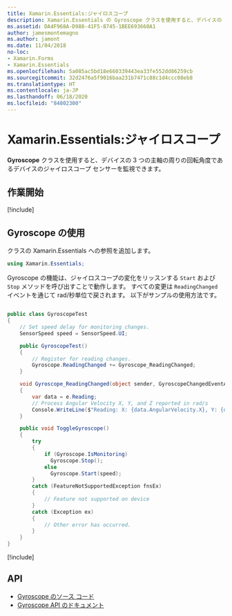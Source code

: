 ```yaml
---
title: Xamarin.Essentials:ジャイロスコープ
description: Xamarin.Essentials の Gyroscope クラスを使用すると、デバイスの 3 つの主軸の周りの回転角度を測定するデバイスのジャイロスコープ センサーを監視できます。
ms.assetid: DA4F968A-D988-41F5-8745-1BEE693660A1
author: jamesmontemagno
ms.author: jamont
ms.date: 11/04/2018
no-loc:
- Xamarin.Forms
- Xamarin.Essentials
ms.openlocfilehash: 5a085ac5bd18e660339443ea33fe552dd86259cb
ms.sourcegitcommit: 32d2476a5f9016baa231b7471c88c1d4ccc08eb8
ms.translationtype: HT
ms.contentlocale: ja-JP
ms.lasthandoff: 06/18/2020
ms.locfileid: "84802300"
---
```

# <a name="xamarinessentials-gyroscope"></a>Xamarin.Essentials:ジャイロスコープ

**Gyroscope** クラスを使用すると、デバイスの 3 つの主軸の周りの回転角度であるデバイスのジャイロスコープ センサーを監視できます。

## <a name="get-started"></a>作業開始

[!include[](~/essentials/includes/get-started.md)]

## <a name="using-gyroscope"></a>Gyroscope の使用

クラスの Xamarin.Essentials への参照を追加します。

```csharp
using Xamarin.Essentials;
```

Gyroscope の機能は、ジャイロスコープの変化をリッスンする `Start` および `Stop` メソッドを呼び出すことで動作します。 すべての変更は `ReadingChanged` イベントを通じて rad/秒単位で戻されます。 以下がサンプルの使用方法です。

```csharp

public class GyroscopeTest
{
    // Set speed delay for monitoring changes.
    SensorSpeed speed = SensorSpeed.UI;

    public GyroscopeTest()
    {
        // Register for reading changes.
        Gyroscope.ReadingChanged += Gyroscope_ReadingChanged;
    }

    void Gyroscope_ReadingChanged(object sender, GyroscopeChangedEventArgs e)
    {
        var data = e.Reading;
        // Process Angular Velocity X, Y, and Z reported in rad/s
        Console.WriteLine($"Reading: X: {data.AngularVelocity.X}, Y: {data.AngularVelocity.Y}, Z: {data.AngularVelocity.Z}");
    }

    public void ToggleGyroscope()
    {
        try
        {
            if (Gyroscope.IsMonitoring)
              Gyroscope.Stop();
            else
              Gyroscope.Start(speed);
        }
        catch (FeatureNotSupportedException fnsEx)
        {
            // Feature not supported on device
        }
        catch (Exception ex)
        {
            // Other error has occurred.
        }
    }
}
```

[!include[](~/essentials/includes/sensor-speed.md)]

## <a name="api"></a>API

- [Gyroscope のソース コード](https://github.com/xamarin/Essentials/tree/main/Xamarin.Essentials/Gyroscope)
- [Gyroscope API のドキュメント](xref:Xamarin.Essentials.Gyroscope)
